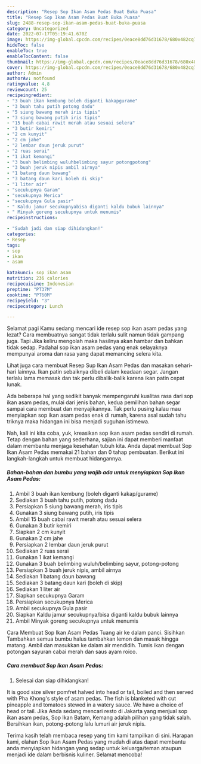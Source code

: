 ```yaml
---
description: "Resep Sop Ikan Asam Pedas Buat Buka Puasa"
title: "Resep Sop Ikan Asam Pedas Buat Buka Puasa"
slug: 2488-resep-sop-ikan-asam-pedas-buat-buka-puasa
category: Uncategorized
date: 2022-07-17T05:19:41.670Z
image: https://img-global.cpcdn.com/recipes/0eace8dd76d31678/680x482cq70/sop-ikan-asam-pedas-foto-resep-utama.jpg
hideToc: false
enableToc: true
enableTocContent: false
thumbnail: https://img-global.cpcdn.com/recipes/0eace8dd76d31678/680x482cq70/sop-ikan-asam-pedas-foto-resep-utama.jpg
cover: https://img-global.cpcdn.com/recipes/0eace8dd76d31678/680x482cq70/sop-ikan-asam-pedas-foto-resep-utama.jpg
author: Admin
authorAv: notfound
ratingvalue: 4.8
reviewcount: 25
recipeingredient:
- "3 buah ikan kembung boleh diganti kakapgurame"
- "3 buah tahu putih potong dadu"
- "5 siung bawang merah iris tipis"
- "3 siung bawang putih iris tipis"
- "15 buah cabai rawit merah atau sesuai selera"
- "3 butir kemiri"
- "2 cm kunyit"
- "2 cm jahe"
- "2 lembar daun jeruk purut"
- "2 ruas serai"
- "1 ikat kemangi"
- "3 buah belimbing wuluhbelimbing sayur potongpotong"
- "3 buah jeruk nipis ambil airnya"
- "1 batang daun bawang"
- "3 batang daun kari boleh di skip"
- "1 liter air"
- "secukupnya Garam"
- "secukupnya Merica"
- "secukupnya Gula pasir"
- " Kaldu jamur secukupnyabisa diganti kaldu bubuk lainnya"
- " Minyak goreng secukupnya untuk menumis"
recipeinstructions:

- "Sudah jadi dan siap dihidangkan!"
categories:
- Resep
tags:
- sop
- ikan
- asam

katakunci: sop ikan asam 
nutrition: 236 calories
recipecuisine: Indonesian
preptime: "PT37M"
cooktime: "PT60M"
recipeyield: "3"
recipecategory: Lunch

---
```



Selamat pagi Kamu sedang mencari ide resep sop ikan asam pedas yang lezat? Cara membuatnya sangat tidak terlalu sulit namun tidak gampang juga. Tapi Jika keliru mengolah maka hasilnya akan hambar dan bahkan tidak sedap. Padahal sop ikan asam pedas yang enak selayaknya mempunyai aroma dan rasa yang dapat memancing selera kita.


Lihat juga cara membuat Resep Sup Ikan Asam Pedas dan masakan sehari-hari lainnya. Ikan patin sebaiknya dibeli dalam keadaan segar. Jangan terlalu lama memasak dan tak perlu dibalik-balik karena ikan patin cepat lunak.

Ada beberapa hal yang sedikit banyak mempengaruhi kualitas rasa dari sop ikan asam pedas, mulai dari jenis bahan, kedua pemilihan bahan segar sampai cara membuat dan menyajikannya. Tak perlu pusing kalau mau menyiapkan sop ikan asam pedas enak di rumah, karena asal sudah tahu triknya maka hidangan ini bisa menjadi suguhan istimewa.


Nah, kali ini kita coba, yuk, kreasikan sop ikan asam pedas sendiri di rumah. Tetap dengan bahan yang sederhana, sajian ini dapat memberi manfaat dalam membantu menjaga kesehatan tubuh kita. Anda dapat membuat Sop Ikan Asam Pedas memakai 21 bahan dan 0 tahap pembuatan. Berikut ini langkah-langkah untuk membuat hidangannya.

<!--inarticleads1-->

##### Bahan-bahan dan bumbu yang wajib ada untuk menyiapkan Sop Ikan Asam Pedas:

1. Ambil 3 buah ikan kembung (boleh diganti kakap/gurame)
1. Sediakan 3 buah tahu putih, potong dadu
1. Persiapkan 5 siung bawang merah, iris tipis
1. Gunakan 3 siung bawang putih, iris tipis
1. Ambil 15 buah cabai rawit merah atau sesuai selera
1. Gunakan 3 butir kemiri
1. Siapkan 2 cm kunyit
1. Gunakan 2 cm jahe
1. Persiapkan 2 lembar daun jeruk purut
1. Sediakan 2 ruas serai
1. Gunakan 1 ikat kemangi
1. Gunakan 3 buah belimbing wuluh/belimbing sayur, potong-potong
1. Persiapkan 3 buah jeruk nipis, ambil airnya
1. Sediakan 1 batang daun bawang
1. Sediakan 3 batang daun kari (boleh di skip)
1. Sediakan 1 liter air
1. Siapkan secukupnya Garam
1. Persiapkan secukupnya Merica
1. Ambil secukupnya Gula pasir
1. Siapkan  Kaldu jamur secukupnya/bisa diganti kaldu bubuk lainnya
1. Ambil  Minyak goreng secukupnya untuk menumis


Cara Membuat Sop Ikan Asam Pedas Tuang air ke dalam panci. Sisihkan Tambahkan semua bumbu halus tambahkan lemon dan masak hingga matang. Ambil dan masukkan ke dalam air mendidih. Tumis ikan dengan potongan sayuran cabai merah dan saus ayam roico. 

<!--inarticleads2-->

##### Cara membuat Sop Ikan Asam Pedas:


1. Selesai dan siap dihidangkan!

It is good size silver pomfret halved into head or tail, boiled and then served with Pha Khong&#39;s style of asam pedas. The fish is blanketed with cut pineapple and tomatoes stewed in a watery sauce. We have a choice of head or tail. Jika Anda sedang mencari resto di Jakarta yang menjual sop ikan asam pedas, Sop Ikan Batam, Kemang adalah pilihan yang tidak salah. Bersihkan ikan, potong-potong lalu lumuri air jeruk nipis. 

Terima kasih telah membaca resep yang tim kami tampilkan di sini. Harapan kami, olahan Sop Ikan Asam Pedas yang mudah di atas dapat membantu anda menyiapkan hidangan yang sedap untuk keluarga/teman ataupun menjadi ide dalam berbisnis kuliner. Selamat mencoba!
